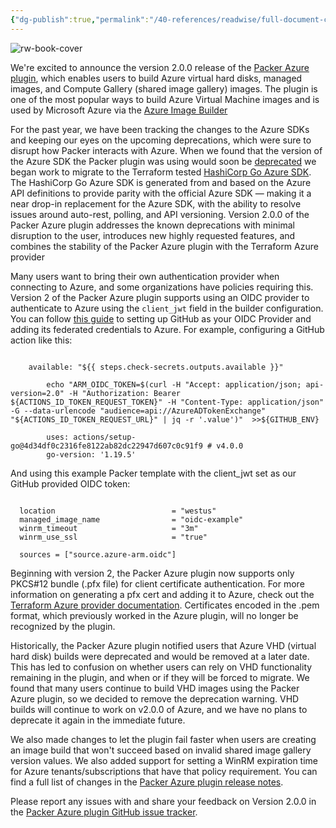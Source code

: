```yaml
---
{"dg-publish":true,"permalink":"/40-references/readwise/full-document-contents/version-2-of-the-packer-azure-plugin-is-now-available/","tags":["rw/articles"]}
---
```


![rw-book-cover](https://www.datocms-assets.com/2885/1675791969-products-og-img-packer.png)

We're excited to announce the version 2.0.0 release of the [Packer Azure plugin](https://github.com/hashicorp/packer-plugin-azure), which enables users to build Azure virtual hard disks, managed images, and Compute Gallery (shared image gallery) images. The plugin is one of the most popular ways to build Azure Virtual Machine images and is used by Microsoft Azure via the [Azure Image Builder](https://learn.microsoft.com/en-us/azure/virtual-machines/image-builder-overview?tabs=azure-powershell)

For the past year, we have been tracking the changes to the Azure SDKs and keeping our eyes on the upcoming deprecations, which were sure to disrupt how Packer interacts with Azure. When we found that the version of the Azure SDK the Packer plugin was using would soon be [deprecated](https://azure.github.io/azure-sdk/releases/deprecated/index.html) we began work to migrate to the Terraform tested [HashiCorp Go Azure SDK](https://github.com/hashicorp/go-azure-sdk). The HashiCorp Go Azure SDK is generated from and based on the Azure API definitions to provide parity with the official Azure SDK — making it a near drop-in replacement for the Azure SDK, with the ability to resolve issues around auto-rest, polling, and API versioning. Version 2.0.0 of the Packer Azure plugin addresses the known deprecations with minimal disruption to the user, introduces new highly requested features, and combines the stability of the Packer Azure plugin with the Terraform Azure provider

Many users want to bring their own authentication provider when connecting to Azure, and some organizations have policies requiring this. Version 2 of the Packer Azure plugin supports using an OIDC provider to authenticate to Azure using the `client_jwt` field in the builder configuration. You can follow [this guide](https://docs.github.com/en/actions/deployment/security-hardening-your-deployments/configuring-openid-connect-in-azure) to setting up GitHub as your OIDC Provider and adding its federated credentials to Azure. For example, configuring a GitHub action like this:

```

  	available: "${{ steps.check-secrets.outputs.available }}"

      	echo "ARM_OIDC_TOKEN=$(curl -H "Accept: application/json; api-version=2.0" -H "Authorization: Bearer ${ACTIONS_ID_TOKEN_REQUEST_TOKEN}" -H "Content-Type: application/json" -G --data-urlencode "audience=api://AzureADTokenExchange" "${ACTIONS_ID_TOKEN_REQUEST_URL}" | jq -r '.value')"  >>${GITHUB_ENV}

    	uses: actions/setup-go@4d34df0c2316fe8122ab82dc22947d607c0c91f9 # v4.0.0
      	go-version: '1.19.5'

```

And using this example Packer template with the client\_jwt set as our GitHub provided OIDC token:

```

  location                          = "westus"
  managed_image_name                = "oidc-example"
  winrm_timeout                     = "3m"
  winrm_use_ssl                     = "true"

  sources = ["source.azure-arm.oidc"]

```

Beginning with version 2, the Packer Azure plugin now supports only PKCS#12 bundle (.pfx file) for client certificate authentication. For more information on generating a pfx cert and adding it to Azure, check out the [Terraform Azure provider documentation](https://registry.terraform.io/providers/hashicorp/azurerm/latest/docs/guides/service_principal_client_certificate#generating-a-client-certificate). Certificates encoded in the .pem format, which previously worked in the Azure plugin, will no longer be recognized by the plugin.

Historically, the Packer Azure plugin notified users that Azure VHD (virtual hard disk) builds were deprecated and would be removed at a later date. This has led to confusion on whether users can rely on VHD functionality remaining in the plugin, and when or if they will be forced to migrate. We found that many users continue to build VHD images using the Packer Azure plugin, so we decided to remove the deprecation warning. VHD builds will continue to work on v2.0.0 of Azure, and we have no plans to deprecate it again in the immediate future.

We also made changes to let the plugin fail faster when users are creating an image build that won't succeed based on invalid shared image gallery version values. We also added support for setting a WinRM expiration time for Azure tenants/subscriptions that have that policy requirement. You can find a full list of changes in the [Packer Azure plugin release notes](https://github.com/hashicorp/packer-plugin-azure/releases/tag/v2.0.0).

Please report any issues with and share your feedback on Version 2.0.0 in the [Packer Azure plugin GitHub issue tracker](https://github.com/hashicorp/packer-plugin-azure/issues).
